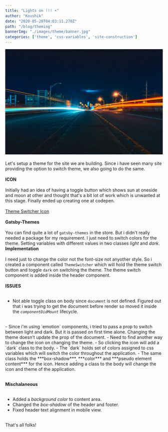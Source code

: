 ```yaml
---
title: "Lights on !!! ☀️"
author: "Koushik"
date: "2020-05-20T04:03:11.270Z"
path: "/blog/theming"
bannerImg: "./images/theme/banner.jpg"
categories: ['theme', 'css-variables', 'site-construction']
---
```

![image](./images/theme/banner.jpg)  
\
Let's setup a theme for the site we are building. Since i have seen many site providing the option to switch theme, we also going to do the same.  
\
**ICON**  
\
Initially had an idea of having a toggle button which shows sun at oneside and moon at other and thought that's a bit lot of work which is unwanted at this stage. Finally ended up creating one at codepen.  
\
[Theme Switcher Icon](https://codepen.io/koushik27/pen/NWGeKPz)  
\
**Gatsby-Themes**  
\
You can find quite a lot of `gatsby-themes` in the store. But i didn't really needed a package for my requirement. I just need to switch colors for the theme. Setting variables with different values in two classes *light* and *dark*.
\
**Implementation**  
\
I need just to change the color not the font-size not anyother style. So i created a component called `ThemeSwitcher` which will hold the theme switch button and toggle `dark` on switching the theme. The theme switch component is added inside the header component.  
\
**ISSUES**  
<br>
- Not able toggle class on body since `document` is not defined. Figured out that i was trying to get the document before render so moved it inside the *`componentDidMount`* lifecycle.  
<br/>
- Since i'm using `emotion` components, i tried to pass a prop to switch between light and dark. But it is passed on first time alone. Changing the theme doesn't update the prop of the document.  
  - Need to find another way to change the icon on changing the theme.
  - So clicking the icon will add a `dark` class to the body.
  - The `dark` holds set of colors assigned to css variables which will switch the color throughout the application.
  - The same class holds the ***box-shadow***, ***color*** and ***pseudo element content*** for the icon. Hence adding a class to the body will change the icon and theme of the application.

\
**Mischalaneous**  
<br>
- Added a *background color* to content area.
- Changed the *box-shadow* of the header and footer.
- Fixed header text alignment in mobile view.

\
That's all folks!